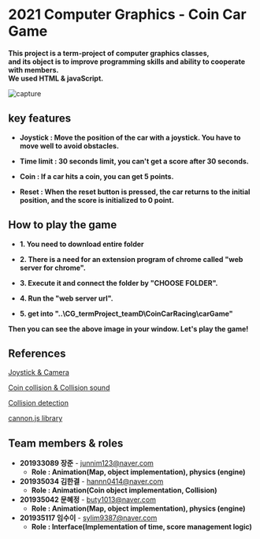 # 2021 Computer Graphics - Coin Car Game
**This project is a term-project of computer graphics classes,   
and its object is to improve programming skills and ability to cooperate with members.  
We used HTML & javaScript.**


![capture](https://user-images.githubusercontent.com/82637076/141464858-25b8c2ae-bb77-4a11-8a99-ea8cde14aa55.PNG)


## key features
- **Joystick : Move the position of the car with a joystick. You have to move well to avoid obstacles.**

- **Time limit : 30 seconds limit, you can't get a score after 30 seconds.**

- **Coin : If a car hits a coin, you can get 5 points.** 

- **Reset : When the reset button is pressed, the car returns to the initial position, and the score is initialized to 0 point.**


## How to play the game
- **1. You need to download entire folder**

- **2. There is a need for an extension program of chrome called "web server for chrome".**

- **3. Execute it and connect the folder by "CHOOSE FOLDER".**

- **4. Run the "web server url".**

- **5. get into "..\CG_termProject_teamD\CoinCarRacing\carGame"**

**Then you can see the above image in your window. Let's play the game!**

## References
[Joystick & Camera](https://codepen.io/FRADAR/pen/XWgdaGR)

[Coin collision & Collision sound](https://velog.io/@9rganizedchaos/Three.js-journey-%EA%B0%95%EC%9D%98%EB%85%B8%ED%8A%B8-20)

[Collision detection](https://velog.io/@9rganizedchaos/Three.js-journey-%EA%B0%95%EC%9D%98%EB%85%B8%ED%8A%B8-20)

[cannon.js library](https://github.com/schteppe/cannon.js?files=1)

## Team members & roles
- **201933089 장준** - junnim123@naver.com 
  - **Role : Animation(Map, object implementation), physics (engine)**  
- **201935034 김한결** - hannn0414@naver.com 
  - **Role : Animation(Coin object implementation, Collision)** 
- **201935042 문혜정** - buty1013@naver.com
  - **Role : Animation(Map, object implementation), physics (engine)**  
- **201935117 임수이** - sylim9387@naver.com 
  - **Role : Interface(Implementation of  time, score management logic)** 
